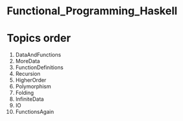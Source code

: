 # Functional_Programming_Haskell

# Topics order

1. DataAndFunctions
2. MoreData
3. FunctionDefinitions
4. Recursion
5. HigherOrder
6. Polymorphism
7. Folding
8. InfiniteData
9. IO
10. FunctionsAgain
